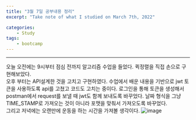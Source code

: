 ```yaml
---
title: "3월 7일 공부내용 정리"
excerpt: "Take note of what I studied on March 7th, 2022"

categories:    
    - Study
tags:
    - bootcamp
---
```


---
오늘 오전에는 9시부터 점심 전까지 알고리즘 수업을 들었다. 퀵정렬을 직접 손으로 구현해보았다.
<br>
오후 부터는 API설계한 것을 고치고 구현하였다.
수업에서 배운 내용을 기반으로 jwt 토큰을 사용하도록 api를 고쳤고 코드도 고치는 중이다. 로그인을 통해 토큰을 생성해서
postman에서 request를 보낼 때 jwt도 함께 보내도록 바꾸었다.
날짜 형식을 그냥 TIME_STAMP로 가져오는 것이 아니라 포맷을 맞춰서 가져오도록 바꾸었다. 
<br>
그리고 저녁에는 오랜만에 운동을 하는 시간을 가져볼 생각이다.
![image](https://user-images.githubusercontent.com/77392219/157014386-889fdd93-6c8b-46b0-afb8-a1ce08b441c0.png)
 
